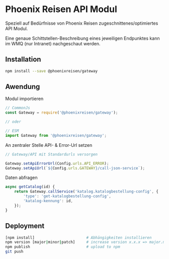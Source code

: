 # Phoenix Reisen API Modul

Speziell auf Bedürfnisse von Phoenix Reisen zugeschnittenes/optimiertes API Modul.

Eine genaue Schittstellen-Beschreibung eines jeweiligen Endpunktes kann im WMQ (nur Intranet) nachgeschaut werden.

## Installation

```bash
npm install --save @phoenixreisen/gateway
```

## Awendung

Modul importieren

```js
// CommonJs
const Gateway = require('@phoenixreisen/gateway');

// oder

// ESM
import Gateway from '@phoenixreisen/gateway';
```

An zentraler Stelle API- & Error-Url setzen

```js
// Gateway/API mit Standardurls versorgen

Gateway.setApiErrorUrl(Config.urls.API_ERROR);
Gateway.setApiUrl(`${Config.urls.GATEWAY}/call-json-service`);
```

Daten abfragen

```js
async getCatalog(id) {
    return Gateway.callService('katalog.katalogbestellung-config', {
        'type': 'get-katalogbestellung-config',
        'katalog-kennung': id,
    });
}
```

## Deployment

```bash
[npm install]                       # Abhängigkeiten installieren
npm version [major|minor|patch]     # increase version x.x.x => major.minor.patch
npm publish                         # upload to npm
git push
```